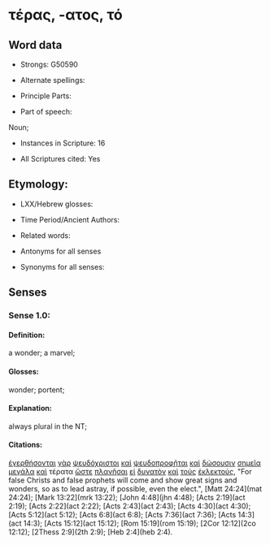 # τέρας, -ατος, τό 

<!-- Status: S2=NeedsFinalCheck -->
<!-- Lexica used for edits: BDAG, FFM, LN, A-S -->

## Word data

* Strongs: G50590

* Alternate spellings:

* Principle Parts: 

* Part of speech: 

Noun;

* Instances in Scripture: 16

* All Scriptures cited: Yes

## Etymology: 

* LXX/Hebrew glosses: 

* Time Period/Ancient Authors: 

* Related words: 

* Antonyms for all senses

* Synonyms for all senses: 

## Senses 

### Sense 1.0:

#### Definition: 

a wonder; a marvel;

#### Glosses:

wonder; portent;

#### Explanation:

always plural in the NT;

#### Citations:

[ἐγερθήσονται](../G14530/01.md) [γὰρ](../G10630/01.md) [ψευδόχριστοι](../G55800/01.md) [καὶ](../G25320/01.md) [ψευδοπροφῆται](../G55780/01.md) [καὶ](../G25320/01.md) [δώσουσιν](../G13250/01.md) [σημεῖα](../G45920/01.md) [μεγάλα](../G31730/01.md) [καὶ](../G25320/01.md) τέρατα [ὥστε](../G56200/01.md) [πλανῆσαι](../G41050/01.md) [εἰ](../G14870/01.md) [δυνατὸν](../G14150/01.md) [καὶ](../G25320/01.md) [τοὺς](../G35880/01.md) [ἐκλεκτούς](../G15880/01.md), 
"For false Christs and false prophets will come and show great signs and wonders, so as to lead astray, if possible, even the elect.", 
[Matt 24:24](mat 24:24);  [Mark 13:22](mrk 13:22);  [John 4:48](jhn 4:48);  [Acts 2:19](act 2:19);  [Acts 2:22](act 2:22);  [Acts 2:43](act 2:43);  [Acts 4:30](act 4:30);  [Acts 5:12](act 5:12);  [Acts 6:8](act 6:8);  [Acts 7:36](act 7:36);  [Acts 14:3](act 14:3);  [Acts 15:12](act 15:12);  [Rom 15:19](rom 15:19);  [2Cor 12:12](2co 12:12);  [2Thess 2:9](2th 2:9);  [Heb 2:4](heb 2:4).                                   
